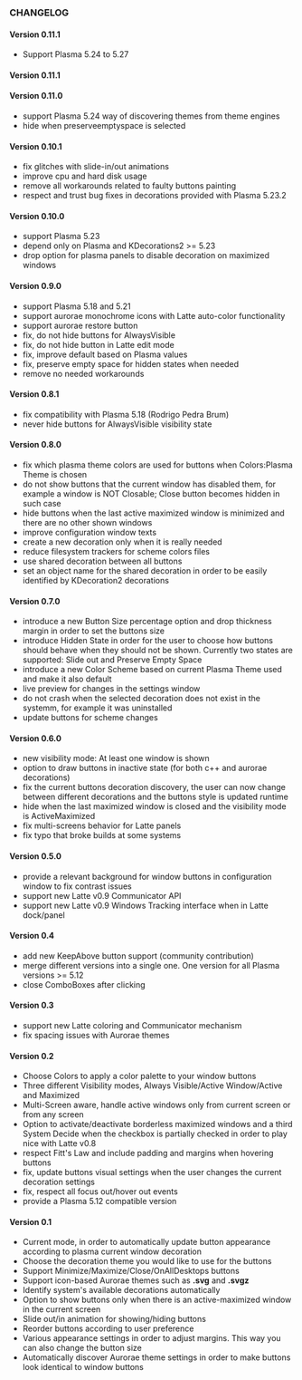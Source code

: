 ### CHANGELOG

#### Version 0.11.1

* Support Plasma 5.24 to 5.27

#### Version 0.11.1

#### Version 0.11.0

* support Plasma 5.24 way of discovering themes from theme engines
* hide when preserveemptyspace is selected

#### Version 0.10.1

* fix glitches with slide-in/out animations
* improve cpu and hard disk usage
* remove all workarounds related to faulty buttons painting
* respect and trust bug fixes in decorations provided with Plasma 5.23.2

#### Version 0.10.0

* support Plasma 5.23
* depend only on Plasma and KDecorations2 >= 5.23
* drop option for plasma panels to disable decoration on maximized windows

#### Version 0.9.0

* support Plasma 5.18 and 5.21
* support aurorae monochrome icons with Latte auto-color functionality
* support aurorae restore button
* fix, do not hide buttons for AlwaysVisible
* fix, do not hide button in Latte edit mode
* fix, improve default based on Plasma values
* fix, preserve empty space for hidden states when needed
* remove no needed workarounds

#### Version 0.8.1

* fix compatibility with Plasma 5.18 (Rodrigo Pedra Brum)
* never hide buttons for AlwaysVisible visibility state

#### Version 0.8.0

* fix which plasma theme colors are used for buttons when Colors:Plasma Theme is chosen
* do not show buttons that the current window has disabled them, for example a window is NOT Closable; Close button becomes hidden in such case
* hide buttons when the last active maximized window is minimized and there are no other shown windows
* improve configuration window texts
* create a new decoration only when it is really needed 
* reduce filesystem trackers for scheme colors files
* use shared decoration between all buttons
* set an object name for the shared decoration in order to be easily identified by KDecoration2 decorations

#### Version 0.7.0

* introduce a new Button Size percentage option and drop thickness margin in order to set the buttons size
* introduce Hidden State in order for the user to choose how buttons should behave when they should not be shown. Currently two states are supported: Slide out and Preserve Empty Space 
* introduce a new Color Scheme based on current Plasma Theme used and make it also default
* live preview for changes in the settings window
* do not crash when the selected decoration does not exist in the systemm, for example it was uninstalled
* update buttons for scheme changes

#### Version 0.6.0

* new visibility mode: At least one window is shown
* option to draw buttons in inactive state (for both c++ and aurorae decorations)
* fix the current buttons decoration discovery, the user can now change between different decorations and the buttons style is updated runtime
* hide when the last maximized window is closed and the visibility mode is ActiveMaximized
* fix multi-screens behavior for Latte panels
* fix typo that broke builds at some systems

#### Version 0.5.0

* provide a relevant background for window buttons in configuration window to fix contrast issues
* support new Latte v0.9 Communicator API
* support new Latte v0.9 Windows Tracking interface when in Latte dock/panel

#### Version 0.4

* add new KeepAbove button support (community contribution)
* merge different versions into a single one. One version for all Plasma versions >= 5.12
* close ComboBoxes after clicking

#### Version 0.3

* support new Latte coloring and Communicator mechanism
* fix spacing issues with Aurorae themes

#### Version 0.2

* Choose Colors to apply a color palette to your window buttons
* Three different Visibility modes, Always Visible/Active Window/Active and Maximized
* Multi-Screen aware, handle active windows only from current screen or from any screen
* Option to activate/deactivate borderless maximized windows and a third System Decide when
the checkbox is partially checked in order to play nice with Latte v0.8
* respect Fitt's Law and include padding and margins when hovering buttons
* fix, update buttons visual settings when the user changes the current decoration settings
* fix, respect all focus out/hover out events
* provide a Plasma 5.12 compatible version

#### Version 0.1

* Current mode, in order to automatically update button appearance according to plasma current window decoration
* Choose the decoration theme you would like to use for the buttons
* Support Minimize/Maximize/Close/OnAllDesktops buttons
* Support icon-based Aurorae themes such as **.svg** and **.svgz** 
* Identify system's available decorations automatically
* Option to show buttons only when there is an active-maximized window in the current screen
* Slide out/in animation for showing/hiding buttons
* Reorder buttons according to user preference
* Various appearance settings in order to adjust margins. This way you can also change the button size
* Automatically discover Aurorae theme settings in order to make buttons look identical to window buttons

